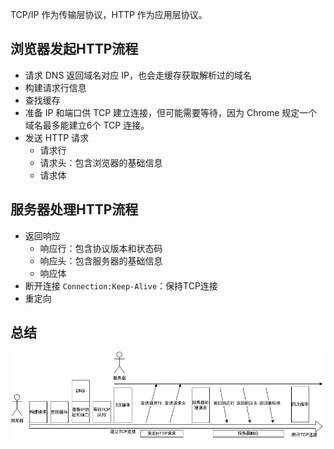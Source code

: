 TCP/IP 作为传输层协议，HTTP 作为应用层协议。

## 浏览器发起HTTP流程
- 请求 DNS 返回域名对应 IP，也会走缓存获取解析过的域名
- 构建请求行信息
- 查找缓存
- 准备 IP 和端口供 TCP 建立连接，但可能需要等待，因为 Chrome 规定一个域名最多能建立6个 TCP 连接。
- 发送 HTTP 请求
    - 请求行
    - 请求头：包含浏览器的基础信息
    - 请求体

## 服务器处理HTTP流程
- 返回响应
    - 响应行：包含协议版本和状态码
    - 响应头：包含服务器的基础信息
    - 响应体
- 断开连接
    `Connection:Keep-Alive`：保持TCP连接
- 重定向

## 总结
![http请求流程](../../assets/http.png)



